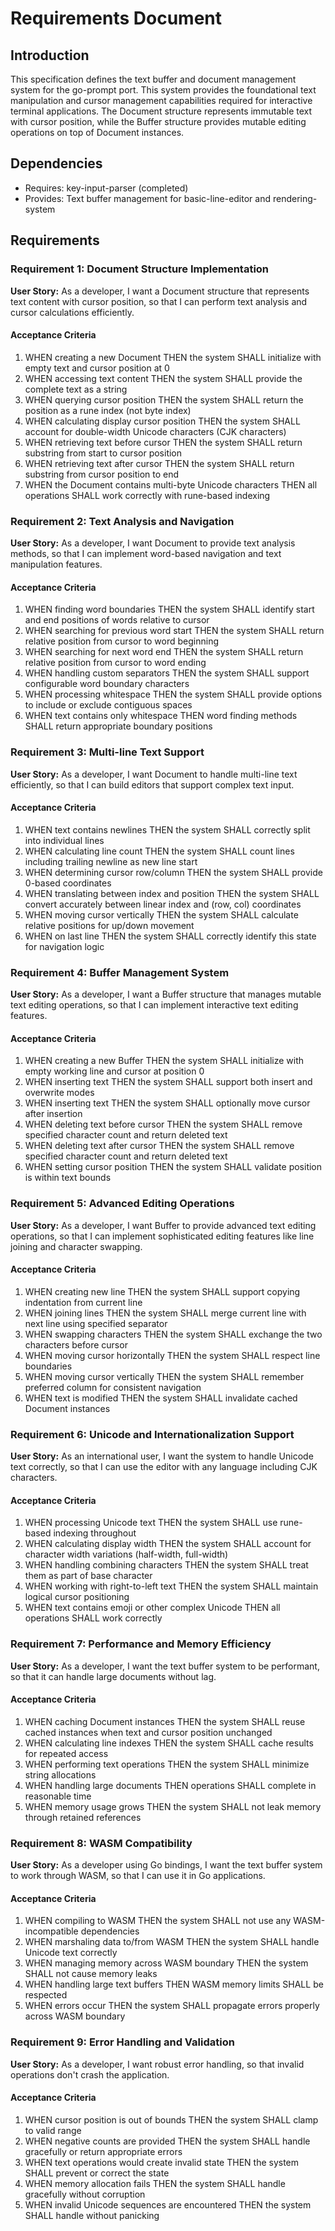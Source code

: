 # Requirements Document

## Introduction

This specification defines the text buffer and document management system for the go-prompt port. This system provides the foundational text manipulation and cursor management capabilities required for interactive terminal applications. The Document structure represents immutable text with cursor position, while the Buffer structure provides mutable editing operations on top of Document instances.

## Dependencies

- Requires: key-input-parser (completed)
- Provides: Text buffer management for basic-line-editor and rendering-system

## Requirements

### Requirement 1: Document Structure Implementation

**User Story:** As a developer, I want a Document structure that represents text content with cursor position, so that I can perform text analysis and cursor calculations efficiently.

#### Acceptance Criteria

1. WHEN creating a new Document THEN the system SHALL initialize with empty text and cursor position at 0
2. WHEN accessing text content THEN the system SHALL provide the complete text as a string
3. WHEN querying cursor position THEN the system SHALL return the position as a rune index (not byte index)
4. WHEN calculating display cursor position THEN the system SHALL account for double-width Unicode characters (CJK characters)
5. WHEN retrieving text before cursor THEN the system SHALL return substring from start to cursor position
6. WHEN retrieving text after cursor THEN the system SHALL return substring from cursor position to end
7. WHEN the Document contains multi-byte Unicode characters THEN all operations SHALL work correctly with rune-based indexing

### Requirement 2: Text Analysis and Navigation

**User Story:** As a developer, I want Document to provide text analysis methods, so that I can implement word-based navigation and text manipulation features.

#### Acceptance Criteria

1. WHEN finding word boundaries THEN the system SHALL identify start and end positions of words relative to cursor
2. WHEN searching for previous word start THEN the system SHALL return relative position from cursor to word beginning
3. WHEN searching for next word end THEN the system SHALL return relative position from cursor to word ending
4. WHEN handling custom separators THEN the system SHALL support configurable word boundary characters
5. WHEN processing whitespace THEN the system SHALL provide options to include or exclude contiguous spaces
6. WHEN text contains only whitespace THEN word finding methods SHALL return appropriate boundary positions

### Requirement 3: Multi-line Text Support

**User Story:** As a developer, I want Document to handle multi-line text efficiently, so that I can build editors that support complex text input.

#### Acceptance Criteria

1. WHEN text contains newlines THEN the system SHALL correctly split into individual lines
2. WHEN calculating line count THEN the system SHALL count lines including trailing newline as new line start
3. WHEN determining cursor row/column THEN the system SHALL provide 0-based coordinates
4. WHEN translating between index and position THEN the system SHALL convert accurately between linear index and (row, col) coordinates
5. WHEN moving cursor vertically THEN the system SHALL calculate relative positions for up/down movement
6. WHEN on last line THEN the system SHALL correctly identify this state for navigation logic

### Requirement 4: Buffer Management System

**User Story:** As a developer, I want a Buffer structure that manages mutable text editing operations, so that I can implement interactive text editing features.

#### Acceptance Criteria

1. WHEN creating a new Buffer THEN the system SHALL initialize with empty working line and cursor at position 0
2. WHEN inserting text THEN the system SHALL support both insert and overwrite modes
3. WHEN inserting text THEN the system SHALL optionally move cursor after insertion
4. WHEN deleting text before cursor THEN the system SHALL remove specified character count and return deleted text
5. WHEN deleting text after cursor THEN the system SHALL remove specified character count and return deleted text
6. WHEN setting cursor position THEN the system SHALL validate position is within text bounds

### Requirement 5: Advanced Editing Operations

**User Story:** As a developer, I want Buffer to provide advanced text editing operations, so that I can implement sophisticated editing features like line joining and character swapping.

#### Acceptance Criteria

1. WHEN creating new line THEN the system SHALL support copying indentation from current line
2. WHEN joining lines THEN the system SHALL merge current line with next line using specified separator
3. WHEN swapping characters THEN the system SHALL exchange the two characters before cursor
4. WHEN moving cursor horizontally THEN the system SHALL respect line boundaries
5. WHEN moving cursor vertically THEN the system SHALL remember preferred column for consistent navigation
6. WHEN text is modified THEN the system SHALL invalidate cached Document instances

### Requirement 6: Unicode and Internationalization Support

**User Story:** As an international user, I want the system to handle Unicode text correctly, so that I can use the editor with any language including CJK characters.

#### Acceptance Criteria

1. WHEN processing Unicode text THEN the system SHALL use rune-based indexing throughout
2. WHEN calculating display width THEN the system SHALL account for character width variations (half-width, full-width)
3. WHEN handling combining characters THEN the system SHALL treat them as part of base character
4. WHEN working with right-to-left text THEN the system SHALL maintain logical cursor positioning
5. WHEN text contains emoji or other complex Unicode THEN all operations SHALL work correctly

### Requirement 7: Performance and Memory Efficiency

**User Story:** As a developer, I want the text buffer system to be performant, so that it can handle large documents without lag.

#### Acceptance Criteria

1. WHEN caching Document instances THEN the system SHALL reuse cached instances when text and cursor position unchanged
2. WHEN calculating line indexes THEN the system SHALL cache results for repeated access
3. WHEN performing text operations THEN the system SHALL minimize string allocations
4. WHEN handling large documents THEN operations SHALL complete in reasonable time
5. WHEN memory usage grows THEN the system SHALL not leak memory through retained references

### Requirement 8: WASM Compatibility

**User Story:** As a developer using Go bindings, I want the text buffer system to work through WASM, so that I can use it in Go applications.

#### Acceptance Criteria

1. WHEN compiling to WASM THEN the system SHALL not use any WASM-incompatible dependencies
2. WHEN marshaling data to/from WASM THEN the system SHALL handle Unicode text correctly
3. WHEN managing memory across WASM boundary THEN the system SHALL not cause memory leaks
4. WHEN handling large text buffers THEN WASM memory limits SHALL be respected
5. WHEN errors occur THEN the system SHALL propagate errors properly across WASM boundary

### Requirement 9: Error Handling and Validation

**User Story:** As a developer, I want robust error handling, so that invalid operations don't crash the application.

#### Acceptance Criteria

1. WHEN cursor position is out of bounds THEN the system SHALL clamp to valid range
2. WHEN negative counts are provided THEN the system SHALL handle gracefully or return appropriate errors
3. WHEN text operations would create invalid state THEN the system SHALL prevent or correct the state
4. WHEN memory allocation fails THEN the system SHALL handle gracefully without corruption
5. WHEN invalid Unicode sequences are encountered THEN the system SHALL handle without panicking